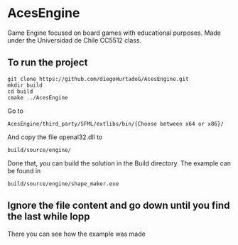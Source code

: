 # AcesEngine
Game Engine focused on board games with educational purposes. Made under the Universidad de Chile CC5512 class.

## To run the project
```
git clone https://github.com/diegoHurtadoG/AcesEngine.git
mkdir build
cd build
cmake ../AcesEngine
```

Go to 
```
AcesEngine/third_party/SFML/extlibs/bin/{Choose between x64 or x86}/
```
And copy the file openal32.dll to
```
build/source/engine/
```

Done that, you can build the solution in the Build directory.
The example can be found in
```
build/source/engine/shape_maker.exe
```
## Ignore the file content and go down until you find the last while lopp
There you can see how the example was made
